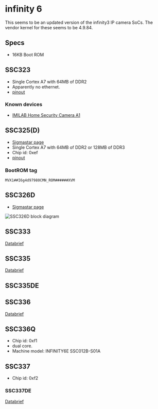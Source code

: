 # infinity 6

This seems to be an updated version of the infinity3 IP camera SoCs.
The vendor kernel for these seems to be 4.9.84.

## Specs

- 16KB Boot ROM

## SSC323

- Single Cortex A7 with 64MB of DDR2
- Apparently no ethernet.
- [pinout](pinouts.md#88-pin-qfn)

### Known devices

- [IMILAB Home Security Camera A1](https://fccid.io/2APA9-IPC019E/Internal-Photos/Internal-Photos-4644200)

## SSC325(D)

- [Sigmastar page](http://www.sigmastarsemi.com/en/products/info.aspx?itemid=378&lcid=55&pid=)
- Single Cortex A7 with 64MB of DDR2 or 128MB of DDR3
- Chip id: 0xef
- [pinout](pinouts.md#88-pin-qfn)

### BootROM tag

```MVX1##I6g4d97980CMN_ROM######XVM```

## SSC326D

- [Sigmastar page](http://www.sigmastarsemi.com/en/products/info.aspx?itemid=380&lcid=55&pid=)

![SSC326D block diagram](ssc326d_blockdiagram.png)

## SSC333

[Databrief](ssc333_pb_v01.pdf)

## SSC335

[Databrief](ssc335_pb_v03.pdf)

## SSC335DE

## SSC336

[Databrief](ssc336d_ssc336q_pb_v03.pdf)

## SSC336Q
- Chip id: 0xf1
- dual core.
- Machine model: INFINITY6E SSC012B-S01A

## SSC337

- Chip id: 0xf2

### SSC337DE

[Databrief](SSC337D_brief_datasheet.pdf)
